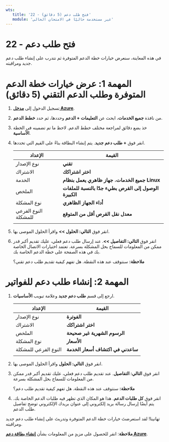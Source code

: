 ```yaml
---
wts:
   title: '22 - فتح طلب دعم (5 دقائق)'
   module: 'غير مستخدمة حاليًا في الامتحان الحالي'
---
```

# 22 - فتح طلب دعم

في هذه المعاينة، سنعرض خيارات خطة الدعم المتوفرة ثم نتدرب على إنشاء طلب دعم جديد ومراقبته.

# المهمة 1: عرض خيارات خطة الدعم المتوفرة وطلب الدعم التقني (5 دقائق)

1. تسجيل الدخول إلى [**مدخل Azure**](https://portal.azure.com).

2. من نافذة **جميع الخدمات**، ابحث عن **التعليمات + الدعم** وحددها، ثم حدد **خطط الدعم**.

3. خذ بضع دقائق لمراجعة مختلف خطط الدعم. لاحظ ما تم تضمينه في الخطة **الأساسية**. 

4. انقر فوق **+ طلب دعم جديد**. يتم إنشاء البطاقة بناءً على القيم التي تحددها. 

    | الإعداد | القيمة|
    |----|--------|
    | نوع الإصدار| **تقني** |
    | الاشتراك | **اختر اشتراكك** |
    | الخدمة | **جميع الخدمات**، **جهاز ظاهري يعمل بنظام Linux** |
    | الملخص | **الوصول إلى القرص بطيء جدًا بالنسبة للملفات الكبيرة** |
    | نوع المشكلة | **أداء الجهاز الظاهري** |
    | النوع الفرعي للمشكلة | **معدل نقل القرص أقل من المتوقع** |    
    | | |

5. انقر فوق **التالي: الحلول >>** واقرأ الحلول الموصى بها.

6. انقر فوق **التالي: التفاصيل >>**. عند إرسال طلب دعم فعلي، عليك تقديم أكبر قدر ممكن من المعلومات للسماح بحل المشكلة بسرعة. تعتمد اختيارات الاتصال الخاصة بك في هذه الصفحة على خطة الدعم الخاصة بك. 

    **ملاحظة:** سنتوقف عند هذه النقطة. هل تفهم كيفية تقديم طلب دعم تقني؟

# المهمة 2: إنشاء طلب دعم للفواتير

1. ارجع إلى قسم **طلب دعم جديد** وعلامة تبويب **الأساسيات**. 

    | الإعداد | القيمة|
    |----|--------|
    | نوع الإصدار| **الفوترة** |
    | الاشتراك | **اختر اشتراكك** |
    | الملخص | **الرسوم الشهرية غير صحيحة** |
    | نوع المشكلة | **الأسعار** |
    | النوع الفرعي للمشكلة | **ساعدني في اكتشاف أسعار الخدمة** |    
    | | |

2. انقر فوق **التالي: الحلول** واقرأ الحلول الموصى بها.

3. انقر فوق **التالي: التفاصيل**.  عند تقديم طلب دعم فعلي، عليك تقديم أكبر قدر ممكن من المعلومات للسماح بحل المشكلة بسرعة. 

    **ملاحظة:** سنتوقف عند هذه النقطة. هل تفهم كيفية تقديم طلب دعم؟

4. انقر فوق **كل طلبات الدعم**. هذا هو المكان الذي تظهر فيه طلبات الدعم الخاصة بك. يتم أيضًا إرسال رسالة بريد إلكتروني إلى عنوان بريدك الإلكتروني توضح تفاصيل طلب الدعم.

تهانينا! لقد استعرضتَ خيارات خطة الدعم المتوفرة وتدربتَ على إنشاء طلب دعم جديد ومراقبته.

**ملاحظة**: انقر للحصول على مزيدٍ من المعلومات بشأن [**إنشاء بطاقة دعم Azure**](https://azure.microsoft.com/ar-sa/support/create-ticket).
